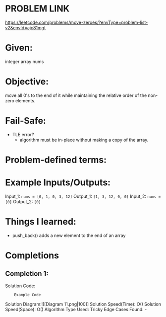 # PROBLEM LINK
https://leetcode.com/problems/move-zeroes/?envType=problem-list-v2&envId=ajc81mgt

# Given: 
integer array nums


# Objective: 
move all 0's to the end of it while maintaining the relative order of the non-zero elements.


# Fail-Safe:
- TLE error?
	- algorithm must be in-place without making a copy of the array.
# Problem-defined terms: 


# Example Inputs/Outputs:
Input_1: `nums = [0, 1, 0, 3, 12]`
Output_1: `[1, 3, 12, 0, 0]`
Input_2: `nums = [0]`
Output_2: `[0]`

# Things I learned:
- push_back() adds a new element to the end of an array

# Completions
## Completion 1:
Solution Code:
``` 
	Example Code
```
Solution Diagram:![[Diagram 11.png|100]]
Solution Speed(Time): O()
Solution Speed(Space): O() 
Algorithm Type Used:
Tricky Edge Cases Found:
	-